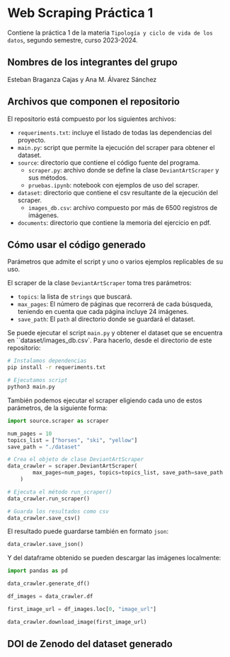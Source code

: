 # Web Scraping Práctica 1
Contiene la práctica 1 de la materia `Tipología y ciclo de vida de los datos`, segundo semestre, curso 2023-2024.

## Nombres de los integrantes del grupo
Esteban Braganza Cajas y Ana M. Álvarez Sánchez

## Archivos que componen el repositorio

El repositorio está compuesto por los siguientes archivos:
* `requeriments.txt`: incluye el listado de todas las dependencias del proyecto.
* `main.py`: script que permite la ejecución del scraper para obtener el dataset.
* `source`: directorio que contiene el código fuente del programa.
    * `scraper.py`: archivo donde se define la clase `DeviantArtScraper` y sus métodos.
    * `pruebas.ipynb`: notebook con ejemplos de uso del scraper.
* `dataset`: directorio que contiene el csv resultante de la ejecución del scraper.
    * `images_db.csv`: archivo compuesto por más de 6500 registros de imágenes.
* `documents`: directorio que contiene la memoria del ejercicio en pdf.

## Cómo usar el código generado
Parámetros que admite el script y uno o varios ejemplos replicables de su uso.

El scraper de la clase `DeviantArtScraper` toma tres parámetros:
* `topics`: la lista de `strings` que buscará.
* `max_pages`: El número de páginas que recorrerá de cada búsqueda, teniendo en cuenta que cada página incluye 24 imágenes.
* `save_path`: El `path` al directorio donde se guardará el dataset.

Se puede ejecutar el script `main.py` y obtener el dataset que se encuentra en ``dataset/images_db.csv`. Para hacerlo, desde el directorio de este repositorio:

```bash
# Instalamos dependencias
pip install -r requeriments.txt

# Ejecutamos script
python3 main.py
```


También podemos ejecutar el scraper eligiendo cada uno de estos parámetros, de la siguiente forma:

```python
import source.scraper as scraper

num_pages = 10
topics_list = ["horses", "ski", "yellow"]
save_path = "./dataset"

# Crea el objeto de clase DeviantArtScraper
data_crawler = scraper.DeviantArtScraper(
        max_pages=num_pages, topics=topics_list, save_path=save_path
    )

# Ejecuta el método run_scraper()
data_crawler.run_scraper()

# Guarda los resultados como csv
data_crawler.save_csv()

```
El resultado puede guardarse también en formato `json`:

```python
data_crawler.save_json()
```

Y del dataframe obtenido se pueden descargar las imágenes localmente:

```python
import pandas as pd

data_crawler.generate_df()

df_images = data_crawler.df

first_image_url = df_images.loc[0, "image_url"]

data_crawler.download_image(first_image_url)

```



## DOI de Zenodo del dataset generado
